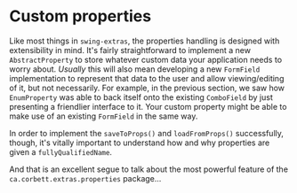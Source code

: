 # Custom properties

Like most things in `swing-extras`, the properties handling is designed with extensibility in mind.
It's fairly straightforward to implement a new `AbstractProperty` to store whatever custom data
your application needs to worry about. *Usually* this will also mean developing a new `FormField`
implementation to represent that data to the user and allow viewing/editing of it, but not 
necessarily. For example, in the previous section, we saw how `EnumProperty` was able to back
itself onto the existing `ComboField` by just presenting a friendlier interface to it. Your custom
property might be able to make use of an existing `FormField` in the same way. 

In order to implement the `saveToProps()` and `loadFromProps()` successfully, though, it's 
vitally important to understand how and why properties are given a `fullyQualifiedName`.

And that is an excellent segue to talk about the most powerful feature of the
`ca.corbett.extras.properties` package... 